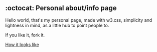 :octocat:
Personal about/info page
--------------------------
Hello world, that's my personal page, made with w3.css, simplicity and lightness in mind, as a little hub to point people to. 

If you like it, fork it. 

[How it looks like](https://ir4klis.github.io)
